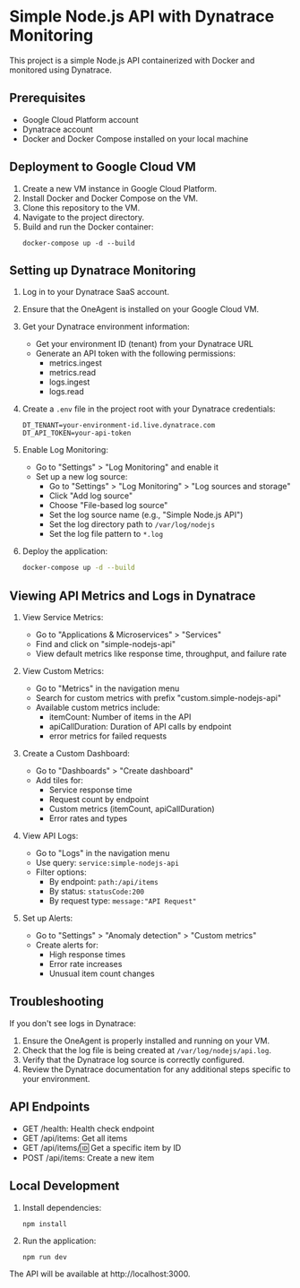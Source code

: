 # Simple Node.js API with Dynatrace Monitoring

This project is a simple Node.js API containerized with Docker and monitored using Dynatrace.

## Prerequisites

- Google Cloud Platform account
- Dynatrace account
- Docker and Docker Compose installed on your local machine

## Deployment to Google Cloud VM

1. Create a new VM instance in Google Cloud Platform.
2. Install Docker and Docker Compose on the VM.
3. Clone this repository to the VM.
4. Navigate to the project directory.
5. Build and run the Docker container:
   ```
   docker-compose up -d --build
   ```

## Setting up Dynatrace Monitoring

1. Log in to your Dynatrace SaaS account.
2. Ensure that the OneAgent is installed on your Google Cloud VM.
3. Get your Dynatrace environment information:
   - Get your environment ID (tenant) from your Dynatrace URL
   - Generate an API token with the following permissions:
     * metrics.ingest
     * metrics.read
     * logs.ingest
     * logs.read

4. Create a `.env` file in the project root with your Dynatrace credentials:
   ```
   DT_TENANT=your-environment-id.live.dynatrace.com
   DT_API_TOKEN=your-api-token
   ```

5. Enable Log Monitoring:
   - Go to "Settings" > "Log Monitoring" and enable it
   - Set up a new log source:
     * Go to "Settings" > "Log Monitoring" > "Log sources and storage"
     * Click "Add log source"
     * Choose "File-based log source"
     * Set the log source name (e.g., "Simple Node.js API")
     * Set the log directory path to `/var/log/nodejs`
     * Set the log file pattern to `*.log`

6. Deploy the application:
   ```bash
   docker-compose up -d --build
   ```

## Viewing API Metrics and Logs in Dynatrace

1. View Service Metrics:
   - Go to "Applications & Microservices" > "Services"
   - Find and click on "simple-nodejs-api"
   - View default metrics like response time, throughput, and failure rate

2. View Custom Metrics:
   - Go to "Metrics" in the navigation menu
   - Search for custom metrics with prefix "custom.simple-nodejs-api"
   - Available custom metrics include:
     * itemCount: Number of items in the API
     * apiCallDuration: Duration of API calls by endpoint
     * error metrics for failed requests

3. Create a Custom Dashboard:
   - Go to "Dashboards" > "Create dashboard"
   - Add tiles for:
     * Service response time
     * Request count by endpoint
     * Custom metrics (itemCount, apiCallDuration)
     * Error rates and types

4. View API Logs:
   - Go to "Logs" in the navigation menu
   - Use query: `service:simple-nodejs-api`
   - Filter options:
     * By endpoint: `path:/api/items`
     * By status: `statusCode:200`
     * By request type: `message:"API Request"`

5. Set up Alerts:
   - Go to "Settings" > "Anomaly detection" > "Custom metrics"
   - Create alerts for:
     * High response times
     * Error rate increases
     * Unusual item count changes

## Troubleshooting

If you don't see logs in Dynatrace:
1. Ensure the OneAgent is properly installed and running on your VM.
2. Check that the log file is being created at `/var/log/nodejs/api.log`.
3. Verify that the Dynatrace log source is correctly configured.
4. Review the Dynatrace documentation for any additional steps specific to your environment.

## API Endpoints

- GET /health: Health check endpoint
- GET /api/items: Get all items
- GET /api/items/:id: Get a specific item by ID
- POST /api/items: Create a new item

## Local Development

1. Install dependencies:
   ```
   npm install
   ```
2. Run the application:
   ```
   npm run dev
   ```

The API will be available at http://localhost:3000.

